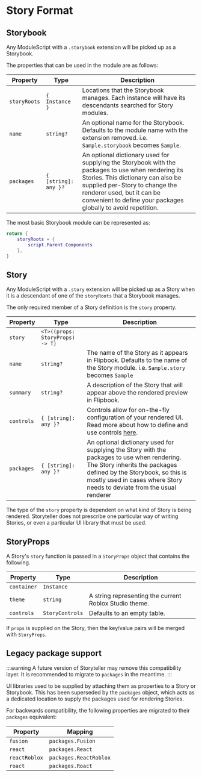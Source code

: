 # Story Format

## Storybook

Any ModuleScript with a `.storybook` extension will be picked up as a Storybook.

The properties that can be used in the module are as follows:

| **Property** | **Type**             | **Description**                                                                                                                                                                                                                                                         |
| ------------ | -------------------- | ----------------------------------------------------------------------------------------------------------------------------------------------------------------------------------------------------------------------------------------------------------------------- |
| `storyRoots` | `{ Instance }`       | Locations that the Storybook manages. Each instance will have its descendants searched for Story modules.                                                                                                                                                               |
| `name`       | `string?`            | An optional name for the Storybook. Defaults to the module name with the extension removed. i.e. `Sample.storybook` becomes `Sample`.                                                                                                                                   |
| `packages`   | `{ [string]: any }?` | An optional dictionary used for supplying the Storybook with the packages to use when rendering its Stories. This dictionary can also be supplied per-Story to change the renderer used, but it can be convenient to define your packages globally to avoid repetition. |

The most basic Storybook module can be represented as:

```lua title="Plain.storybook.luau"
return {
    storyRoots = {
        script.Parent.Components
    },
}
```

## Story

Any ModuleScript with a `.story` extension will be picked up as a Story when it is a descendant of one of the `storyRoots` that a Storybook manages.

The only required member of a Story definition is the `story` property.

| **Property** | **Type**                        | **Description**                                                                                                                                                                                                                             |
| ------------ | ------------------------------- | ------------------------------------------------------------------------------------------------------------------------------------------------------------------------------------------------------------------------------------------- |
| `story`      | `<T>((props: StoryProps) -> T)` |                                                                                                                                                                                                                                             |
| `name`       | `string?`                       | The name of the Story as it appears in Flipbook. Defaults to the name of the Story module. i.e. `Sample.story` becomes `Sample`                                                                                                             |
| `summary`    | `string?`                       | A description of the Story that will appear above the rendered preview in Flipbook.                                                                                                                                                         |
| `controls`   | `{ [string]: any }?`            | Controls allow for on-the-fly configuration of your rendered UI. Read more about how to define and use controls [here](https://flipbook-labs.github.io/flipbook/docs/creating-stories/controls).                                            |
| `packages`   | `{ [string]: any }?`            | An optional dictionary used for supplying the Story with the packages to use when rendering. The Story inherits the packages defined by the Storybook, so this is mostly used in cases where Story needs to deviate from the usual renderer |

The type of the `story` property is dependent on what kind of Story is being rendered. Storyteller does not prescribe one particular way of writing Stories, or even a particular UI library that must be used.

## StoryProps

A Story's `story` function is passed in a `StoryProps` object that contains the following.

| **Property** | **Type**        | **Description**                                        |
| ------------ | --------------- | ------------------------------------------------------ |
| `container`  | `Instance`      |                                                        |
| `theme`      | `string`        | A string representing the current Roblox Studio theme. |
| `controls`   | `StoryControls` | Defaults to an empty table.                            |

If `props` is supplied on the Story, then the key/value pairs will be merged with `StoryProps`.

## Legacy package support

:::warning
A future version of Storyteller may remove this compatibility layer. It is recommended to migrate to `packages` in the meantime.
:::

UI libraries used to be supplied by attaching them as properties to a Story or Storybook. This has been superseded by the `packages` object, which acts as a dedicated location to supply the packages used for rendering Stories.

For backwards compatibility, the following properties are migrated to their `packages` equivalent:

| **Property**  | **Mapping**            |
| ------------- | ---------------------- |
| `fusion`      | `packages.Fusion`      |
| `react`       | `packages.React`       |
| `reactRoblox` | `packages.ReactRoblox` |
| `roact`       | `packages.Roact`       |
